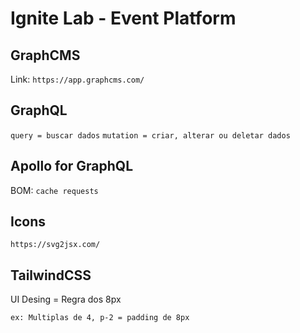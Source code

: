 # Ignite Lab - Event Platform

## GraphCMS

Link: `https://app.graphcms.com/`

## GraphQL

`query = buscar dados`
`mutation = criar, alterar ou deletar dados`

## Apollo for GraphQL

BOM: `cache requests`

## Icons

`https://svg2jsx.com/`

## TailwindCSS

UI Desing = Regra dos 8px

`ex: Multiplas de 4, p-2 = padding de 8px`
